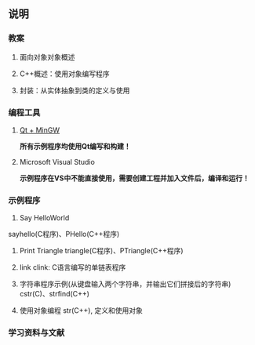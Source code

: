 ## 说明


### 教案

1. 面向对象对象概述

1. C++概述：使用对象编写程序

1. 封装：从实体抽象到类的定义与使用


### 编程工具

1. [Qt + MinGW](http://download.qt.io/archive/qt/)

    **所有示例程序均使用Qt编写和构建！**

1. Microsoft Visual Studio

    **示例程序在VS中不能直接使用，需要创建工程并加入文件后，编译和运行！**


### 示例程序
1. Say HelloWorld

  sayhello(C程序)、PHello(C++程序)

1. Print Triangle
  triangle(C程序)、PTriangle(C++程序)

1. link
  clink: C语言编写的单链表程序

1. 字符串程序示例(从键盘输入两个字符串，并输出它们拼接后的字符串)
  cstr(C)、strfind(C++)

1. 使用对象编程
  str(C++), 定义和使用对象


### 学习资料与文献
